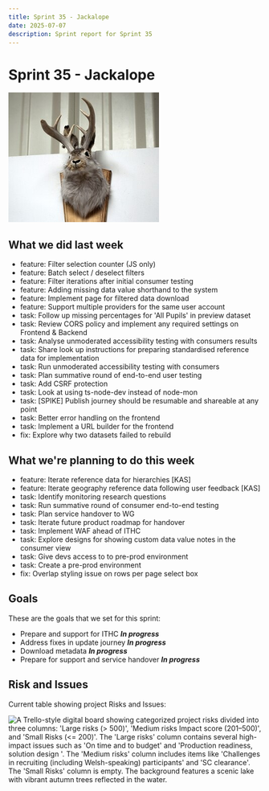 ```yaml
---
title: Sprint 35 - Jackalope
date: 2025-07-07
description: Sprint report for Sprint 35
---
```


# Sprint 35 - Jackalope

![A mounted taxidermy jackalope, a mythical creature with the body of a rabbit and antlers like a deer, displayed on a wooden plaque against a white and metal background.](jackalopeStuffed.jpg)

## What we did last week

- feature: Filter selection counter (JS only)
- feature: Batch select / deselect filters
- feature: Filter iterations after initial consumer testing
- feature: Adding missing data value shorthand to the system
- feature: Implement page for filtered data download
- feature: Support multiple providers for the same user account
- task: Follow up missing percentages for 'All Pupils' in preview dataset
- task: Review CORS policy and implement any required settings on Frontend & Backend
- task: Analyse unmoderated accessibility testing with consumers results
- task: Share look up instructions for preparing standardised reference data for implementation
- task: Run unmoderated accessibility testing with consumers
- task: Plan summative round of end-to-end user testing
- task: Add CSRF protection
- task: Look at using ts-node-dev instead of node-mon
- task: [SPIKE] Publish journey should be resumable and shareable at any point
- task: Better error handling on the frontend
- task: Implement a URL builder for the frontend
- fix: Explore why two datasets failed to rebuild

## What we're planning to do this week

- feature: Iterate reference data for hierarchies  [KAS]
- feature: Iterate geography reference data following user feedback [KAS]
- task: Identify monitoring research questions
- task: Run summative round of consumer end-to-end testing
- task: Plan service handover to WG
- task: Iterate future product roadmap for handover
- task: Implement WAF ahead of ITHC
- task: Explore designs for showing custom data value notes in the consumer view
- task: Give devs access to to pre-prod environment
- task: Create a pre-prod environment
- fix: Overlap styling issue on rows per page select box

## Goals

These are the goals that we set for this sprint:

- Prepare and support for ITHC <span class="badge bg-info">_**In progress**_</span>
- Address fixes in update journey <span class="badge bg-info">_**In progress**_</span>
- Download metadata <span class="badge bg-info">_**In progress**_</span>
- Prepare for support and service handover <span class="badge bg-info">_**In progress**_</span>

## Risk and Issues

Current table showing project Risks and Issues:

![A Trello-style digital board showing categorized project risks divided into three columns: 'Large risks (> 500)', 'Medium risks Impact score (201–500)', and 'Small Risks (<= 200)'. The 'Large risks' column contains several high-impact issues such as 'On time and to budget' and 'Production readiness, solution design '. The 'Medium risks' column includes items like 'Challenges in recruiting (including Welsh-speaking) participants' and 'SC clearance'. The 'Small Risks' column is empty. The background features a scenic lake with vibrant autumn trees reflected in the water.](risksBoard20250707.png)

